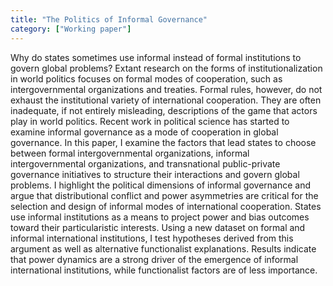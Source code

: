 ```yaml
---
title: "The Politics of Informal Governance"
category: ["Working paper"]
---
```

Why do states sometimes use informal instead of formal institutions to govern global problems? Extant research on the forms of institutionalization in world politics focuses on formal
modes of cooperation, such as intergovernmental organizations and treaties. Formal rules,
however, do not exhaust the institutional variety of international cooperation. They are often
inadequate, if not entirely misleading, descriptions of the game that actors play in world politics. Recent work in political science has started to examine informal governance as a mode
of cooperation in global governance. In this paper, I examine the factors that lead states to
choose between formal intergovernmental organizations, informal intergovernmental organizations, and transnational public-private governance initiatives to structure their interactions
and govern global problems. I highlight the political dimensions of informal governance and
argue that distributional conflict and power asymmetries are critical for the selection and
design of informal modes of international cooperation. States use informal institutions as
a means to project power and bias outcomes toward their particularistic interests. Using a
new dataset on formal and informal international institutions, I test hypotheses derived from
this argument as well as alternative functionalist explanations. Results indicate that power
dynamics are a strong driver of the emergence of informal international institutions, while
functionalist factors are of less importance.
